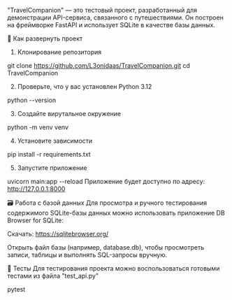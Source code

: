 "TravelCompanion" — это тестовый проект, разработанный для демонстрации API-сервиса, связанного с путешествиями. Он построен на фреймворке FastAPI и использует SQLite в качестве базы данных.


🚀 Как развернуть проект

1. Клонирование репозитория

git clone https://github.com/L3onidaas/TravelCompanion.git
cd TravelCompanion

2. Проверьте, что у вас установлен Python 3.12

python --version

3. Создайте вирутальное окружение 

python -m venv venv

4. Установите зависимости 

pip install -r requirements.txt

5. Запустите приложение 

uvicorn main:app --reload
Приложение будет доступно по адресу: http://127.0.0.1:8000



🗃️ Работа с базой данных
Для просмотра и ручного тестирования содержимого SQLite-базы данных можно использовать приложение DB Browser for SQLite:

Скачать: https://sqlitebrowser.org/

Открыть файл базы (например, database.db), чтобы просмотреть записи, таблицы и выполнять SQL-запросы вручную.

🧪 Тесты
Для тестирования проекта можно воспользоваться готовыми тестами из файла "test_api.py"

pytest
